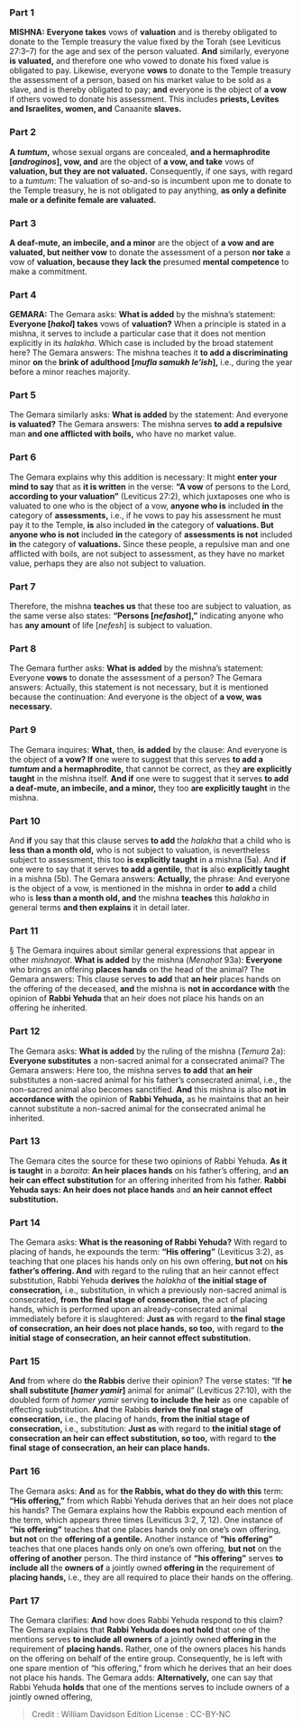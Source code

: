 
### Part 1
<strong>MISHNA:</strong> <b>Everyone takes</b> vows of <b>valuation</b> and is thereby obligated to donate to the Temple treasury the value fixed by the Torah (see Leviticus 27:3–7) for the age and sex of the person valuated. <b>And</b> similarly, everyone <b>is valuated,</b> and therefore one who vowed to donate his fixed value is obligated to pay. Likewise, everyone <b>vows</b> to donate to the Temple treasury the assessment of a person, based on his market value to be sold as a slave, and is thereby obligated to pay; <b>and</b> everyone is the object of <b>a vow</b> if others vowed to donate his assessment. This includes <b>priests, Levites and Israelites, women, and</b> Canaanite <b>slaves.</b>

### Part 2
<b>A <i>tumtum</i>,</b> whose sexual organs are concealed, <b>and a hermaphrodite [<i>androginos</i>], vow, and</b> are the object of <b>a vow, and take</b> vows of <b>valuation, but they are not valuated.</b> Consequently, if one says, with regard to a <i>tumtum</i>: The valuation of so-and-so is incumbent upon me to donate to the Temple treasury, he is not obligated to pay anything, <b>as only a definite male or a definite female are valuated.</b>

### Part 3
<b>A deaf-mute, an imbecile, and a minor</b> are the object of <b>a vow and are valuated, but neither vow</b> to donate the assessment of a person <b>nor take</b> a vow of <b>valuation, because they lack the</b> presumed <b>mental competence</b> to make a commitment.

### Part 4
<strong>GEMARA:</strong> The Gemara asks: <b>What is added</b> by the mishna’s statement: <b>Everyone [<i>hakol</i>] takes</b> vows of <b>valuation?</b> When a principle is stated in a mishna, it serves to include a particular case that it does not mention explicitly in its <i>halakha</i>. Which case is included by the broad statement here? The Gemara answers: The mishna teaches it <b>to add a discriminating</b> minor <b>on</b> the <b>brink of adulthood [<i>mufla samukh le’ish</i>],</b> i.e., during the year before a minor reaches majority.

### Part 5
The Gemara similarly asks: <b>What is added</b> by the statement: And everyone <b>is valuated?</b> The Gemara answers: The mishna serves <b>to add a repulsive</b> man <b>and one afflicted with boils,</b> who have no market value.

### Part 6
The Gemara explains why this addition is necessary: It might <b>enter your mind to say</b> that as <b>it is written</b> in the verse: <b>“A vow</b> of persons to the Lord, <b>according to your valuation”</b> (Leviticus 27:2), which juxtaposes one who is valuated to one who is the object of a vow, <b>anyone who is</b> included <b>in</b> the category of <b>assessments,</b> i.e., if he vows to pay his assessment he must pay it to the Temple, <b>is</b> also included <b>in</b> the category of <b>valuations. But anyone who is not</b> included <b>in</b> the category of <b>assessments is not</b> included <b>in</b> the category of <b>valuations.</b> Since these people, a repulsive man and one afflicted with boils, are not subject to assessment, as they have no market value, perhaps they are also not subject to valuation.

### Part 7
Therefore, the mishna <b>teaches us</b> that these too are subject to valuation, as the same verse also states: <b>“Persons [<i>nefashot</i>],”</b> indicating anyone who has <b>any amount</b> of life [<i>nefesh</i>] is subject to valuation.

### Part 8
The Gemara further asks: <b>What is added</b> by the mishna’s statement: Everyone <b>vows</b> to donate the assessment of a person? The Gemara answers: Actually, this statement is not necessary, but it is mentioned because the continuation: And everyone is the object of <b>a vow, was necessary.</b>

### Part 9
The Gemara inquires: <b>What,</b> then, <b>is added</b> by the clause: And everyone is the object of <b>a vow? If</b> one were to suggest that this serves <b>to add a <i>tumtum</i> and a hermaphrodite,</b> that cannot be correct, as they <b>are explicitly taught</b> in the mishna itself. <b>And if</b> one were to suggest that it serves <b>to add a deaf-mute, an imbecile, and a minor,</b> they too <b>are explicitly taught</b> in the mishna.

### Part 10
And <b>if</b> you say that this clause serves <b>to add</b> the <i>halakha</i> that a child who is <b>less than a month old,</b> who is not subject to valuation, is nevertheless subject to assessment, this too <b>is explicitly taught</b> in a mishna (5a). And <b>if</b> one were to say that it serves <b>to add a gentile,</b> that <b>is</b> also <b>explicitly taught</b> in a mishna (5b). The Gemara answers: <b>Actually,</b> the phrase: And everyone is the object of a vow, is mentioned in the mishna in order <b>to add</b> a child who is <b>less than a month old, and</b> the mishna <b>teaches</b> this <i>halakha</i> in general terms <b>and then explains</b> it in detail later.

### Part 11
§ The Gemara inquires about similar general expressions that appear in other <i>mishnayot</i>. <b>What is added</b> by the mishna (<i>Menaḥot</i> 93a): <b>Everyone</b> who brings an offering <b>places hands</b> on the head of the animal? The Gemara answers: This clause serves <b>to add</b> that <b>an heir</b> places hands on the offering of the deceased, <b>and</b> the mishna is <b>not in accordance with</b> the opinion of <b>Rabbi Yehuda</b> that an heir does not place his hands on an offering he inherited.

### Part 12
The Gemara asks: <b>What is added</b> by the ruling of the mishna (<i>Temura</i> 2a): <b>Everyone substitutes</b> a non-sacred animal for a consecrated animal? The Gemara answers: Here too, the mishna serves <b>to add</b> that <b>an heir</b> substitutes a non-sacred animal for his father’s consecrated animal, i.e., the non-sacred animal also becomes sanctified. <b>And</b> this mishna is also <b>not in accordance with</b> the opinion of <b>Rabbi Yehuda,</b> as he maintains that an heir cannot substitute a non-sacred animal for the consecrated animal he inherited.

### Part 13
The Gemara cites the source for these two opinions of Rabbi Yehuda. <b>As it is taught</b> in a <i>baraita</i>: <b>An heir places hands</b> on his father’s offering, and <b>an heir can effect substitution</b> for an offering inherited from his father. <b>Rabbi Yehuda says: An heir does not place hands</b> and <b>an heir cannot effect substitution.</b>

### Part 14
The Gemara asks: <b>What is the reasoning of Rabbi Yehuda?</b> With regard to placing of hands, he expounds the term: <b>“His offering”</b> (Leviticus 3:2), as teaching that one places his hands only on his own offering, <b>but not</b> on <b>his father’s offering. And</b> with regard to the ruling that an heir cannot effect substitution, Rabbi Yehuda <b>derives</b> the <i>halakha</i> of <b>the initial stage of consecration,</b> i.e., substitution, in which a previously non-sacred animal is consecrated, <b>from the final stage of consecration,</b> the act of placing hands, which is performed upon an already-consecrated animal immediately before it is slaughtered: <b>Just as</b> with regard to <b>the final stage of consecration, an heir does not place hands, so too,</b> with regard to <b>the initial stage of consecration, an heir cannot effect substitution.</b>

### Part 15
<b>And</b> from where do <b>the Rabbis</b> derive their opinion? The verse states: “If <b>he shall substitute [<i>hamer yamir</i>]</b> animal for animal” (Leviticus 27:10), with the doubled form of <i>hamer yamir</i> serving <b>to include the heir</b> as one capable of effecting substitution. <b>And</b> the Rabbis <b>derive the final stage of consecration,</b> i.e., the placing of hands, <b>from the initial stage of consecration,</b> i.e., substitution: <b>Just as</b> with regard to <b>the initial stage of consecration an heir can effect substitution, so too,</b> with regard to <b>the final stage of consecration, an heir can place hands.</b>

### Part 16
The Gemara asks: <b>And</b> as for <b>the Rabbis, what do they do with this</b> term: <b>“His offering,”</b> from which Rabbi Yehuda derives that an heir does not place his hands? The Gemara explains how the Rabbis expound each mention of the term, which appears three times (Leviticus 3:2, 7, 12). One instance of <b>“his offering”</b> teaches that one places hands only on one’s own offering, <b>but not</b> on the <b>offering of a gentile.</b> Another instance of <b>“his offering”</b> teaches that one places hands only on one’s own offering, <b>but not</b> on the <b>offering of another</b> person. The third instance of <b>“his offering”</b> serves <b>to include all</b> the <b>owners of</b> a jointly owned <b>offering in</b> the requirement of <b>placing hands,</b> i.e., they are all required to place their hands on the offering.

### Part 17
The Gemara clarifies: <b>And</b> how does Rabbi Yehuda respond to this claim? The Gemara explains that <b>Rabbi Yehuda does not hold</b> that one of the mentions serves <b>to include all owners</b> of a jointly owned <b>offering in</b> the requirement of <b>placing hands.</b> Rather, one of the owners places his hands on the offering on behalf of the entire group. Consequently, he is left with one spare mention of “his offering,” from which he derives that an heir does not place his hands. The Gemara adds: <b>Alternatively,</b> one can say that Rabbi Yehuda <b>holds</b> that one of the mentions serves to include owners of a jointly owned offering,

>Credit : William Davidson Edition
>License : CC-BY-NC
